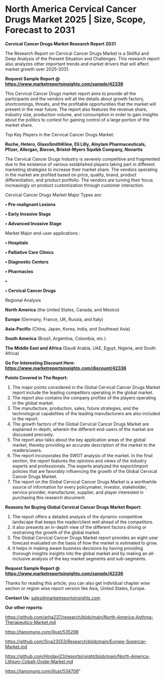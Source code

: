 # North America Cervical Cancer Drugs Market 2025 | Size, Scope, Forecast to 2031

<strong>Cervical Cancer Drugs Market Research Report 2031</strong>

The Research Report on Cervical Cancer Drugs Market is a Skillful and Deep Analysis of the Present Situation and Challenges. This research report also analyzes other important trends and market drivers that will affect market growth over 2025-2031.

<strong>Request Sample Report @ <a href=https://www.marketreportsinsights.com/sample/42336>https://www.marketreportsinsights.com/sample/42336</a></strong>

This Cervical Cancer Drugs market report aims to provide all the participants and the vendors will all the details about growth factors, shortcomings, threats, and the profitable opportunities that the market will present in the near future. The report also features the revenue share, industry size, production volume, and consumption in order to gain insights about the politics to contest for gaining control of a large portion of the market share.

Top Key Players in the Cervical Cancer Drugs Market:

<strong>Roche, Hetero, GlaxoSmithKline, Eli Lilly, Alnylam Pharmaceuticals, Pfizer, Allergan, Biocon, Bristol-Myers Squibb Company, Novartis</strong>

The Cervical Cancer Drugs Industry is severely competitive and fragmented due to the existence of various established players taking part in different marketing strategies to increase their market share. The vendors operating in the market are profiled based on price, quality, brand, product differentiation, and product portfolio. The vendors are turning their focus increasingly on product customization through customer interaction.

Cervical Cancer Drugs Market Major Types are:

<strong>•  Pre-malignant Lesions

•  Early Invasive Stage

•  Advanced Invasive Stage</strong>

Market Major end-user applications :

<strong>•  Hospitals

•  Palliative Care Clinics

•  Diagnostic Centers

•  Pharmacies

•  

•  Cervical Cancer Drugs</strong>

Regional Analysis

</u><strong><b>North America</b></strong> (the United States, Canada, and Mexico)

<strong><b>Europe </b></strong>(Germany, France, UK, Russia, and Italy)

<strong><b>Asia-Pacific</b></strong> (China, Japan, Korea, India, and Southeast Asia)

<strong><b>South America</b></strong> (Brazil, Argentina, Colombia, etc.)

<strong><b>The Middle East and Africa</b></strong> (Saudi Arabia, UAE, Egypt, Nigeria, and South Africa)

<strong>Go For Interesting Discount Here: <a href=https://www.marketreportsinsights.com/discount/42336>https://www.marketreportsinsights.com/discount/42336</a></strong>

<strong>Points Covered in The Report:</strong>
<ol>
  <li>The major points considered in the Global Cervical Cancer Drugs Market report include the leading competitors operating in the global market.</li>
  <li>The report also contains the company profiles of the players operating in the global market.</li>
  <li>The manufacture, production, sales, future strategies, and the technological capabilities of the leading manufacturers are also included in the report.</li>
  <li>The growth factors of the Global Cervical Cancer Drugs Market are explained in-depth, wherein the different end-users of the market are discussed precisely.</li>
  <li>The report also talks about the key application areas of the global market, thereby providing an accurate description of the market to the readers/users.</li>
  <li>The report incorporates the SWOT analysis of the market. In the final section, the report features the opinions and views of the industry experts and professionals. The experts analyzed the export/import policies that are favorably influencing the growth of the Global Cervical Cancer Drugs Market.</li>
  <li>The report on the Global Cervical Cancer Drugs Market is a worthwhile source of information for every policymaker, investor, stakeholder, service provider, manufacturer, supplier, and player interested in purchasing this research document.</li>
</ol>
<strong>Reasons for Buying Global Cervical Cancer Drugs Market Report:</strong>

<ol>
  <li>The report offers a detailed analysis of the dynamic competitive landscape that keeps the reader/client well ahead of the competitors.</li>
  <li>It also presents an in-depth view of the different factors driving or restraining the growth of the global market.</li>
  <li>The Global Cervical Cancer Drugs Market report provides an eight-year forecast evaluated on the basis of how the market is estimated to grow.</li>
  <li>It helps in making aware business decisions by having providing thorough insights insights into the global market and by making an all-inclusive analysis of the key market segments and sub-segments.</li>
</ol>
<strong>Request Sample Report @ <a href=https://www.marketreportsinsights.com/sample/42336>https://www.marketreportsinsights.com/sample/42336</a></strong>


Thanks for reading this article; you can also get individual chapter wise section or region wise report version like Asia, United States, Europe.

<strong>Contact Us:</strong>
sales@marketreportsinsights.com

<strong>Our other reports:</strong>

<a href=https://github.com/arha237/research/blob/main/North-America-Asthma-Therapeutics-Market.md>https://github.com/arha237/research/blob/main/North-America-Asthma-Therapeutics-Market.md</a>

<a href=https://tanomuno.com/illust/535298>https://tanomuno.com/illust/535298</a>

<a href=https://github.com/Siya23553/Research/blob/main/Europe-Supercar-Market.md>https://github.com/Siya23553/Research/blob/main/Europe-Supercar-Market.md</a>

<a href=https://github.com/Hindavi23/reportsinsight/blob/main/North-America-Lithium-Cobalt-Oxide-Market.md>https://github.com/Hindavi23/reportsinsight/blob/main/North-America-Lithium-Cobalt-Oxide-Market.md</a>

<a href=https://tanomuno.com/illust/534708>https://tanomuno.com/illust/534708</a>"
